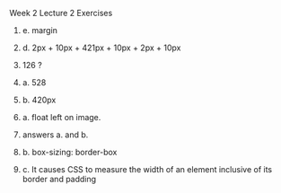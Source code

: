 Week 2 Lecture 2 Exercises

1) e. margin

2) d. 2px + 10px + 421px + 10px + 2px + 10px

3) 126 ?

4) a. 528

5) b. 420px

6) a. float left on image. 

7) answers a. and b. 

8) b. box-sizing: border-box

9) c. It causes CSS to measure the width of an element inclusive of its border and padding 

